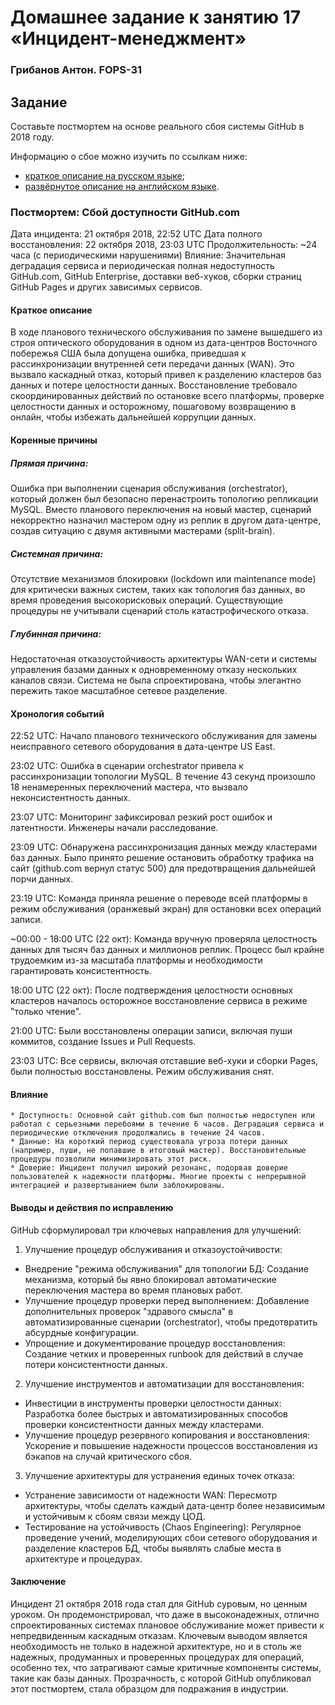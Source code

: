 # Домашнее задание к занятию 17 «Инцидент-менеджмент»

### Грибанов Антон. FOPS-31

## Задание

Составьте постмортем на основе реального сбоя системы GitHub в 2018 году.

Информацию о сбое можно изучить по ссылкам ниже:

* [краткое описание на русском языке](https://habr.com/ru/post/427301/);
* [развёрнутое описание на английском языке](https://github.blog/2018-10-30-oct21-post-incident-analysis/).


### Постмортем: Сбой доступности GitHub.com
Дата инцидента: 21 октября 2018, 22:52 UTC
Дата полного восстановления: 22 октября 2018, 23:03 UTC
Продолжительность: ~24 часа (с периодическими нарушениями)
Влияние: Значительная деградация сервиса и периодическая полная недоступность GitHub.com, GitHub Enterprise, доставки веб-хуков, сборки страниц GitHub Pages и других зависимых сервисов.

#### Краткое описание
В ходе планового технического обслуживания по замене вышедшего из строя оптического оборудования в одном из дата-центров Восточного побережья США была допущена ошибка, приведшая к рассинхронизации внутренней сети передачи данных (WAN). Это вызвало каскадный отказ, который привел к разделению кластеров баз данных и потере целостности данных. Восстановление требовало скоординированных действий по остановке всего платформы, проверке целостности данных и осторожному, пошаговому возвращению в онлайн, чтобы избежать дальнейшей коррупции данных.

#### Коренные причины

##### Прямая причина: 
Ошибка при выполнении сценария обслуживания (orchestrator), который должен был безопасно перенастроить топологию репликации MySQL. Вместо планового переключения на новый мастер, сценарий некорректно назначил мастером одну из реплик в другом дата-центре, создав ситуацию с двумя активными мастерами (split-brain).

##### Системная причина: 
Отсутствие механизмов блокировки (lockdown или maintenance mode) для критически важных систем, таких как топология баз данных, во время проведения высокорисковых операций. Существующие процедуры не учитывали сценарий столь катастрофического отказа.

##### Глубинная причина: 
Недостаточная отказоустойчивость архитектуры WAN-сети и системы управления базами данных к одновременному отказу нескольких каналов связи. Система не была спроектирована, чтобы элегантно пережить такое масштабное сетевое разделение.

#### Хронология событий
22:52 UTC: Начало планового технического обслуживания для замены неисправного сетевого оборудования в дата-центре US East.

23:02 UTC: Ошибка в сценарии orchestrator привела к рассинхронизации топологии MySQL. В течение 43 секунд произошло 18 ненамеренных переключений мастера, что вызвало неконсистентность данных.

23:07 UTC: Мониторинг зафиксировал резкий рост ошибок и латентности. Инженеры начали расследование.

23:09 UTC: Обнаружена рассинхронизация данных между кластерами баз данных. Было принято решение остановить обработку трафика на сайт (github.com вернул статус 500) для предотвращения дальнейшей порчи данных.

23:19 UTC: Команда приняла решение о переводе всей платформы в режим обслуживания (оранжевый экран) для остановки всех операций записи.

~00:00 - 18:00 UTC (22 окт): Команда вручную проверяла целостность данных для тысяч баз данных и миллионов реплик. Процесс был крайне трудоемким из-за масштаба платформы и необходимости гарантировать консистентность.

18:00 UTC (22 окт): После подтверждения целостности основных кластеров началось осторожное восстановление сервиса в режиме "только чтение".

21:00 UTC: Были восстановлены операции записи, включая пуши коммитов, создание Issues и Pull Requests.

23:03 UTC: Все сервисы, включая отставшие веб-хуки и сборки Pages, были полностью восстановлены. Режим обслуживания снят.

#### Влияние
    * Доступность: Основной сайт github.com был полностью недоступен или работал с серьезными перебоями в течение 6 часов. Деградация сервиса и периодические отключения продолжались в течение 24 часов.
    * Данные: На короткий период существовала угроза потери данных (например, пуши, не попавшие в итоговый мастер). Восстановительные процедуры позволили минимизировать этот риск.
    * Доверие: Инцидент получил широкий резонанс, подорвав доверие пользователей к надежности платформы. Многие проекты с непрерывной интеграцией и развертыванием были заблокированы.

#### Выводы и действия по исправлению
GitHub сформулировал три ключевых направления для улучшений:

1. Улучшение процедур обслуживания и отказоустойчивости:
* Внедрение "режима обслуживания" для топологии БД: Создание механизма, который бы явно блокировал автоматические переключения мастера во время плановых работ.
* Улучшение процедур проверки перед выполнением: Добавление дополнительных проверок "здравого смысла" в автоматизированные сценарии (orchestrator), чтобы предотвратить абсурдные конфигурации.
* Упрощение и документирование процедур восстановления: Создание четких и проверенных runbook для действий в случае потери консистентности данных.

2. Улучшение инструментов и автоматизации для восстановления:
* Инвестиции в инструменты проверки целостности данных: Разработка более быстрых и автоматизированных способов проверки консистентности данных между кластерами.
* Улучшение процедур резервного копирования и восстановления: Ускорение и повышение надежности процессов восстановления из бэкапов на случай критического сбоя.

3. Улучшение архитектуры для устранения единых точек отказа:
* Устранение зависимости от надежности WAN: Пересмотр архитектуры, чтобы сделать каждый дата-центр более независимым и устойчивым к сбоям связи между ЦОД.
* Тестирование на устойчивость (Chaos Engineering): Регулярное проведение учений, моделирующих сбои сетевого оборудования и разделение кластеров БД, чтобы выявлять слабые места в архитектуре и процедурах.

#### Заключение
Инцидент 21 октября 2018 года стал для GitHub суровым, но ценным уроком. Он продемонстрировал, что даже в высоконадежных, отлично спроектированных системах плановое обслуживание может привести к непредвиденным каскадным отказам. Ключевым выводом является необходимость не только в надежной архитектуре, но и в столь же надежных, продуманных и проверенных процедурах для операций, особенно тех, что затрагивают самые критичные компоненты системы, такие как базы данных. Прозрачность, с которой GitHub опубликовал этот постмортем, стала образцом для подражания в индустрии.
